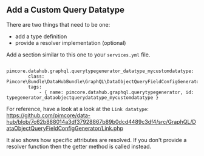 ## Add a Custom Query Datatype

There are two things that need to be one:
- add a type definition
- provide a resolver implementation (optional)

Add a section similar to this one to your `services.yml` file.

```
    pimcore.datahub.graphql.querytypegenerator_datatype_mycustomdatatype:
        class: Pimcore\Bundle\DataHubBundle\GraphQL\DataObjectQueryFieldConfigGenerator\MyCustomDatatype
        tags:
            - { name: pimcore.datahub.graphql.querytypegenerator, id: typegenerator_dataobjectquerydatatype_mycustomdatatype }                        
```

For reference, have a look at a look at the `Link datatype`:
https://github.com/pimcore/data-hub/blob/7c62b888014a3df37928867b89b0dcd4489c3df4/src/GraphQL/DataObjectQueryFieldConfigGenerator/Link.php

It also shows how specific attributes are resolved. If you don't provide a resolver function then the getter method is
called instead. 
